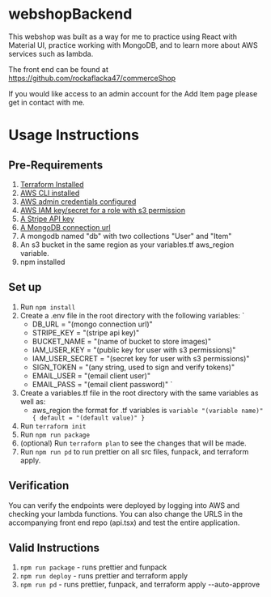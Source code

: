 # webshopBackend

This webshop was built as a way for me to practice using React with Material UI, practice working with MongoDB, and to learn more about AWS services such as lambda.

The front end can be found at https://github.com/rockaflacka47/commerceShop

If you would like access to an admin account for the Add Item page please get in contact with me.

# Usage Instructions

## Pre-Requirements

1. [Terraform Installed](https://developer.hashicorp.com/terraform/tutorials/aws-get-started/install-cli)
2. [AWS CLI installed](https://docs.aws.amazon.com/cli/latest/userguide/getting-started-install.html)
3. [AWS admin credentials configured](https://docs.aws.amazon.com/cli/latest/userguide/getting-started-quickstart.html)
4. [AWS IAM key/secret for a role with s3 permission](https://docs.aws.amazon.com/AmazonRDS/latest/AuroraUserGuide/AuroraMySQL.Integrating.Authorizing.IAM.S3CreatePolicy.html)
5. [A Stripe API key](https://stripe.com/docs/keys)
6. [A MongoDB connection url](https://www.mongodb.com/docs/compass/current/connect/)
7. A mongodb named "db" with two collections "User" and "Item"
8. An s3 bucket in the same region as your variables.tf aws_region variable.
9. npm installed

## Set up

1. Run `npm install`
2. Create a .env file in the root directory with the following variables:
`
   - DB_URL = "(mongo connection url)"
   - STRIPE_KEY = "(stripe api key)"
   - BUCKET_NAME = "(name of bucket to store images)"
   - IAM_USER_KEY = "(public key for user with s3 permissions)"
   - IAM_USER_SECRET = "(secret key for user with s3 permissions)"
   - SIGN_TOKEN = "(any string, used to sign and verify tokens)"
   - EMAIL_USER = "(email client user)"
   - EMAIL_PASS = "(email client password)"
`
3. Create a variables.tf file in the root directory with the same variables as well as:
   - aws_region
   the format for .tf variables is `variable "(variable name)" {
       default = "(default value)"
   }`
4. Run `terraform init`
5. Run `npm run package`
5. (optional) Run `terraform plan` to see the changes that will be made.
6. Run `npm run pd` to run prettier on all src files, funpack, and terraform apply.

## Verification

You can verify the endpoints were deployed by logging into AWS and checking your lambda functions. You can also change the URLS in the accompanying front end repo (api.tsx) and test the entire application.

## Valid Instructions

1. `npm run package` - runs prettier and funpack
2. `npm run deploy` - runs prettier and terraform apply
3. `npm run pd` - runs prettier, funpack, and terraform apply --auto-approve
